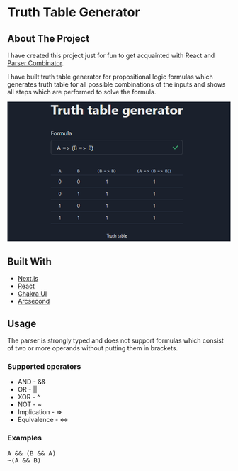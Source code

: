 # Truth Table Generator

## About The Project

I have created this project just for fun to get acquainted with React and [Parser Combinator](https://en.wikipedia.org/wiki/Parser_combinator).

I have built truth table generator for propositional logic formulas which generates truth table for all possible combinations of the inputs and shows all steps which are performed to solve the formula.

<div style="text-align:center;">
    <img src="images/example.png" alt="User interface with solved formula"/>
</div>

## Built With

-   [Next.js](https://github.com/vercel/next.js/)
-   [React](https://github.com/facebook/react)
-   [Chakra UI](https://github.com/chakra-ui/chakra-ui)
-   [Arcsecond](https://github.com/francisrstokes/arcsecond)

## Usage

The parser is strongly typed and does not support formulas which consist of two or more operands without putting them in brackets.

### Supported operators

-   AND - &&
-   OR - ||
-   XOR - ^
-   NOT - ~
-   Implication - =>
-   Equivalence - <=>

### Examples

<pre>
A && (B && A)
~(A && B)
</pre>
